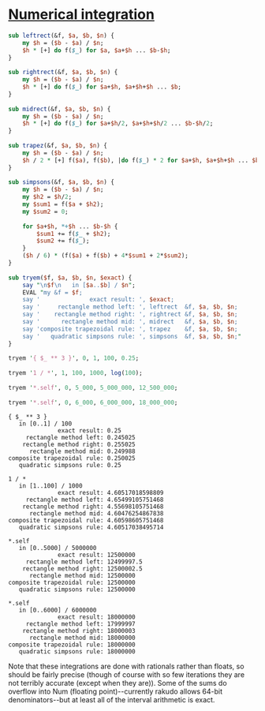 [1]: http://rosettacode.org/wiki/Numerical_integration

# [Numerical integration][1]

```perl
sub leftrect(&f, $a, $b, $n) {
    my $h = ($b - $a) / $n;
    $h * [+] do f($_) for $a, $a+$h ... $b-$h;
}
 
sub rightrect(&f, $a, $b, $n) {
    my $h = ($b - $a) / $n;
    $h * [+] do f($_) for $a+$h, $a+$h+$h ... $b;
}
 
sub midrect(&f, $a, $b, $n) {
    my $h = ($b - $a) / $n;
    $h * [+] do f($_) for $a+$h/2, $a+$h+$h/2 ... $b-$h/2;
}
 
sub trapez(&f, $a, $b, $n) {
    my $h = ($b - $a) / $n;
    $h / 2 * [+] f($a), f($b), |do f($_) * 2 for $a+$h, $a+$h+$h ... $b-$h;
}
 
sub simpsons(&f, $a, $b, $n) {
    my $h = ($b - $a) / $n;
    my $h2 = $h/2;
    my $sum1 = f($a + $h2);
    my $sum2 = 0;
 
    for $a+$h, *+$h ... $b-$h {
        $sum1 += f($_ + $h2);
        $sum2 += f($_);
    }
    ($h / 6) * (f($a) + f($b) + 4*$sum1 + 2*$sum2);
}
 
sub tryem($f, $a, $b, $n, $exact) {
    say "\n$f\n   in [$a..$b] / $n";
    EVAL "my &f = $f;
    say '              exact result: ', $exact;
    say '     rectangle method left: ', leftrect  &f, $a, $b, $n;
    say '    rectangle method right: ', rightrect &f, $a, $b, $n;
    say '      rectangle method mid: ', midrect   &f, $a, $b, $n;
    say 'composite trapezoidal rule: ', trapez    &f, $a, $b, $n;
    say '   quadratic simpsons rule: ', simpsons  &f, $a, $b, $n;"
}
 
tryem '{ $_ ** 3 }', 0, 1, 100, 0.25;
 
tryem '1 / *', 1, 100, 1000, log(100);
 
tryem '*.self', 0, 5_000, 5_000_000, 12_500_000;
 
tryem '*.self', 0, 6_000, 6_000_000, 18_000_000;
```
```text
{ $_ ** 3 }
   in [0..1] / 100
              exact result: 0.25
     rectangle method left: 0.245025
    rectangle method right: 0.255025
      rectangle method mid: 0.249988
composite trapezoidal rule: 0.250025
   quadratic simpsons rule: 0.25
 
1 / *
   in [1..100] / 1000
              exact result: 4.60517018598809
     rectangle method left: 4.65499105751468
    rectangle method right: 4.55698105751468
      rectangle method mid: 4.60476254867838
composite trapezoidal rule: 4.60598605751468
   quadratic simpsons rule: 4.60517038495714
 
*.self
   in [0..5000] / 5000000
              exact result: 12500000
     rectangle method left: 12499997.5
    rectangle method right: 12500002.5
      rectangle method mid: 12500000
composite trapezoidal rule: 12500000
   quadratic simpsons rule: 12500000
 
*.self
   in [0..6000] / 6000000
              exact result: 18000000
     rectangle method left: 17999997
    rectangle method right: 18000003
      rectangle method mid: 18000000
composite trapezoidal rule: 18000000
   quadratic simpsons rule: 18000000
```


Note that these integrations are done with rationals rather than floats, so should be fairly precise (though of course with so few iterations they are not terribly accurate (except when they are)).  Some of the sums do overflow into Num (floating point)--currently rakudo allows 64-bit denominators--but at least all of the interval arithmetic is exact.